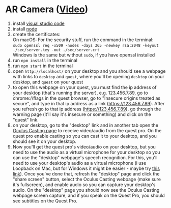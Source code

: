 # AR Camera ([Video](https://twitter.com/ConcreteSciFi/status/1616473215727185922?s=20))

1. install [visual studio code](https://code.visualstudio.com/)
2. install [node](https://nodejs.org/en)
3. create the certificates:  
On macOS:
  For the security stuff, run the command in the terminal:  
    `sudo openssl req -x509 -nodes -days 365 -newkey rsa:2048 -keyout ./sec/server.key -out ./sec/server.crt`  
   Windows is the same but without `sudo`, if you have openssl installed
4. run `npm install` in the terminal
5. run `npm start` in the terminal
6. open `http://localhost/` on your desktop and you should see a webpage with links to `desktop` and `quest`, where you'll be opening `desktop` on your desktop, and `quest` on your quest
7. to open this webpage on your quest, you must find the ip address of your desktop (that's running the server), e.g. 123.456.7.89, go to chrome://flags in the quest browser, go to "Insecure origins treated as secure", and type in that ip address as a link (https://123.456.7.89). After you refresh go to that ip address (https://123.456.7.89), go through the warning page (it'll say it's insecure or something) and click on the "quest" link.
8. on your desktop, go to the "desktop" link and in another tab open the [Oculus Casting page](https://www.oculus.com/casting/) to receive video/audio from the quest pro. On the quest pro enable casting so you can cast it to your desktop, and you should see it on your desktop.
10. Now you'll get the quest pro's video/audio on your desktop, but you need to use the audio as a virtual microphone for your desktop so you can use the "desktop" webpage's speech recognition. For this, you'll need to use your desktop's audio as a virtual microphone (i use Loopback on Mac, but for Windows it might be easier - maybe try [this link](https://www.howtogeek.com/39532/how-to-enable-stereo-mix-in-windows-7-to-record-audio/)). Once you've done that, refresh the "desktop" page and click the "share screen" button, select the Oculus Casting webpage (make sure it's fullscreen), and enable audio so you can capture your desktop's audio. On the "desktop" page you should now see the Oculus Casting webpage screen capture, and if you speak on the Quest Pro, you should see subtitles on the Quest Pro.
